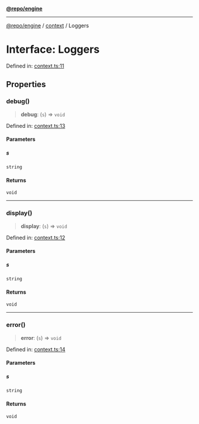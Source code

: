 [**@repo/engine**](../../README.md)

---

[@repo/engine](../../modules.md) / [context](../README.md) / Loggers

# Interface: Loggers

Defined in: [context.ts:11](https://github.com/alexqguo/drinking-board-game-v3/blob/777aa202e06806bc9b03f700c22b547a7cb3d53b/packages/engine/src/context.ts#L11)

## Properties

### debug()

> **debug**: (`s`) => `void`

Defined in: [context.ts:13](https://github.com/alexqguo/drinking-board-game-v3/blob/777aa202e06806bc9b03f700c22b547a7cb3d53b/packages/engine/src/context.ts#L13)

#### Parameters

##### s

`string`

#### Returns

`void`

---

### display()

> **display**: (`s`) => `void`

Defined in: [context.ts:12](https://github.com/alexqguo/drinking-board-game-v3/blob/777aa202e06806bc9b03f700c22b547a7cb3d53b/packages/engine/src/context.ts#L12)

#### Parameters

##### s

`string`

#### Returns

`void`

---

### error()

> **error**: (`s`) => `void`

Defined in: [context.ts:14](https://github.com/alexqguo/drinking-board-game-v3/blob/777aa202e06806bc9b03f700c22b547a7cb3d53b/packages/engine/src/context.ts#L14)

#### Parameters

##### s

`string`

#### Returns

`void`
